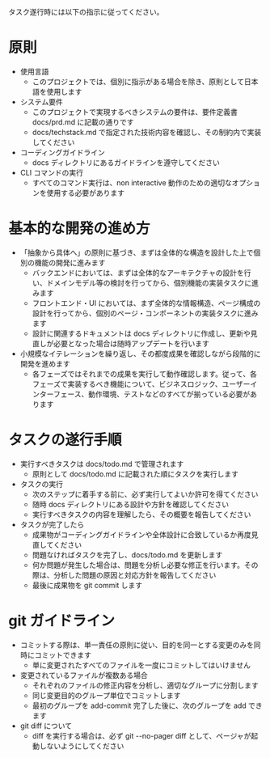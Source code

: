 タスク遂行時には以下の指示に従ってください。

# 原則
  - 使用言語
    - このプロジェクトでは、個別に指示がある場合を除き、原則として日本語を使用します
  - システム要件
    - このプロジェクトで実現するべきシステムの要件は、要件定義書 docs/prd.md に記載の通りです
    - docs/techstack.md で指定された技術内容を確認し、その制約内で実装してください
  - コーディングガイドライン
    - docs ディレクトリにあるガイドラインを遵守してください
  - CLI コマンドの実行
    - すべてのコマンド実行は、non interactive 動作のための適切なオプションを使用する必要があります

# 基本的な開発の進め方
  - 「抽象から具体へ」の原則に基づき、まずは全体的な構造を設計した上で個別の機能の開発に進みます
    - バックエンドにおいては、まずは全体的なアーキテクチャの設計を行い、ドメインモデル等の検討を行ってから、個別機能の実装タスクに進みます
    - フロントエンド・UI においては、まず全体的な情報構造、ページ構成の設計を行ってから、個別のページ・コンポーネントの実装タスクに進みます
    - 設計に関連するドキュメントは docs ディレクトリに作成し、更新や見直しが必要となった場合は随時アップデートを行います
  - 小規模なイテレーションを繰り返し、その都度成果を確認しながら段階的に開発を進めます
    - 各フェーズではそれまでの成果を実行して動作確認します。従って、各フェーズで実装するべき機能について、ビジネスロジック、ユーザーインターフェース、動作環境、テストなどのすべてが揃っている必要があります

# タスクの遂行手順
  - 実行すべきタスクは docs/todo.md で管理されます
    - 原則として docs/todo.md に記載された順にタスクを実行します
  - タスクの実行
    - 次のステップに着手する前に、必ず実行してよいか許可を得てください
    - 随時 docs ディレクトリにある設計や方針を確認してください
    - 実行すべきタスクの内容を理解したら、その概要を報告してください
  - タスクが完了したら
    - 成果物がコーディングガイドラインや全体設計に合致しているか再度見直してください
    - 問題なければタスクを完了し、docs/todo.md を更新します
    - 何か問題が発生した場合は、問題を分析し必要な修正を行います。その際は、分析した問題の原因と対応方針を報告してください
    - 最後に成果物を git commit します

# git ガイドライン
  - コミットする際は、単一責任の原則に従い、目的を同一とする変更のみを同時にコミットできます
    - 単に変更されたすべてのファイルを一度にコミットしてはいけません
  - 変更されているファイルが複数ある場合
    - それぞれのファイルの修正内容を分析し、適切なグループに分割します
    - 同じ変更目的のグループ単位でコミットします
    - 最初のグループを add-commit 完了した後に、次のグループを add できます
  - git diff について
    - diff を実行する場合は、必ず git --no-pager diff として、ページャが起動しないようにしてください
